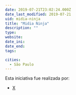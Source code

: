 ```yaml
---
date: 2019-07-21T23:02:24.000Z
date_last_modified: 2019-07-21
uid: midia-ninja
title: "Midia Ninja"
description: ""
type: 
website: 
date_ini: 
date_end: 
tags:

cities: 
  - São Paulo
---
```


Esta iniciativa fue realizada por:

- [X](/i/ninja.html)
